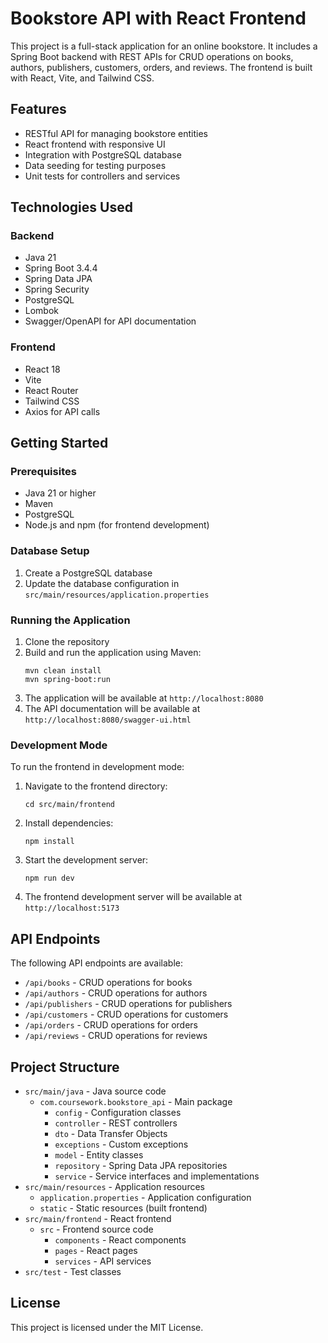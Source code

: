 # Bookstore API with React Frontend

This project is a full-stack application for an online bookstore. It includes a Spring Boot backend with REST APIs for CRUD operations on books, authors, publishers, customers, orders, and reviews. The frontend is built with React, Vite, and Tailwind CSS.

## Features

- RESTful API for managing bookstore entities
- React frontend with responsive UI
- Integration with PostgreSQL database
- Data seeding for testing purposes
- Unit tests for controllers and services

## Technologies Used

### Backend
- Java 21
- Spring Boot 3.4.4
- Spring Data JPA
- Spring Security
- PostgreSQL
- Lombok
- Swagger/OpenAPI for API documentation

### Frontend
- React 18
- Vite
- React Router
- Tailwind CSS
- Axios for API calls

## Getting Started

### Prerequisites
- Java 21 or higher
- Maven
- PostgreSQL
- Node.js and npm (for frontend development)

### Database Setup
1. Create a PostgreSQL database
2. Update the database configuration in `src/main/resources/application.properties`

### Running the Application
1. Clone the repository
2. Build and run the application using Maven:
   ```
   mvn clean install
   mvn spring-boot:run
   ```
3. The application will be available at `http://localhost:8080`
4. The API documentation will be available at `http://localhost:8080/swagger-ui.html`

### Development Mode
To run the frontend in development mode:
1. Navigate to the frontend directory:
   ```
   cd src/main/frontend
   ```
2. Install dependencies:
   ```
   npm install
   ```
3. Start the development server:
   ```
   npm run dev
   ```
4. The frontend development server will be available at `http://localhost:5173`

## API Endpoints

The following API endpoints are available:

- `/api/books` - CRUD operations for books
- `/api/authors` - CRUD operations for authors
- `/api/publishers` - CRUD operations for publishers
- `/api/customers` - CRUD operations for customers
- `/api/orders` - CRUD operations for orders
- `/api/reviews` - CRUD operations for reviews

## Project Structure

- `src/main/java` - Java source code
  - `com.coursework.bookstore_api` - Main package
    - `config` - Configuration classes
    - `controller` - REST controllers
    - `dto` - Data Transfer Objects
    - `exceptions` - Custom exceptions
    - `model` - Entity classes
    - `repository` - Spring Data JPA repositories
    - `service` - Service interfaces and implementations
- `src/main/resources` - Application resources
  - `application.properties` - Application configuration
  - `static` - Static resources (built frontend)
- `src/main/frontend` - React frontend
  - `src` - Frontend source code
    - `components` - React components
    - `pages` - React pages
    - `services` - API services
- `src/test` - Test classes

## License

This project is licensed under the MIT License.